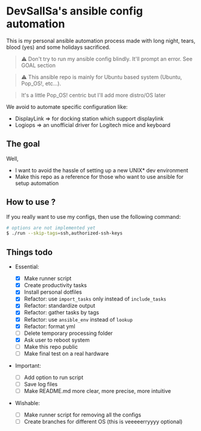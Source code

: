 # DevSallSa's ansible config automation

This is my personal ansible automation process made with long night, tears, blood (yes)
and some holidays sacrificed.

> :warning: Don't try to run my ansible config blindly. It'll prompt an error. See GOAL section

> :warning: This ansible repo is mainly for Ubuntu based system (Ubuntu, Pop_OS!, etc...).

> It's a little Pop_OS! centric but I'll add more distro/OS later

We avoid to automate specific configuration like:

- DisplayLink => for docking station which support displaylink
- Logiops => an unofficial driver for Logitech mice and keyboard

## The goal

Well,

- I want to avoid the hassle of setting up a new UNIX\* dev environment
- Make this repo as a reference for those who want to use ansible for setup automation

## How to use ?

If you really want to use my configs, then use the following command:

```bash
# options are not implemented yet
$ ./run --skip-tags=ssh,authorized-ssh-keys
```

## Things todo

- Essential:

  - [x] Make runner script
  - [x] Create productivity tasks
  - [x] Install personal dotfiles
  - [x] Refactor: use `import_tasks` only instead of `include_tasks`
  - [x] Refactor: standardize output
  - [x] Refactor: gather tasks by tags
  - [x] Refactor: use `ansible_env` instead of `lookup`
  - [x] Refactor: format yml
  - [ ] Delete temporary processing folder
  - [x] Ask user to reboot system
  - [ ] Make this repo public
  - [ ] Make final test on a real hardware

- Important:
  - [ ] Add option to run script
  - [ ] Save log files
  - [ ] Make README.md more clear, more precise, more intuitive
- Wishable:
  - [ ] Make runner script for removing all the configs
  - [ ] Create branches for different OS (this is veeeeerryyyy optional)
